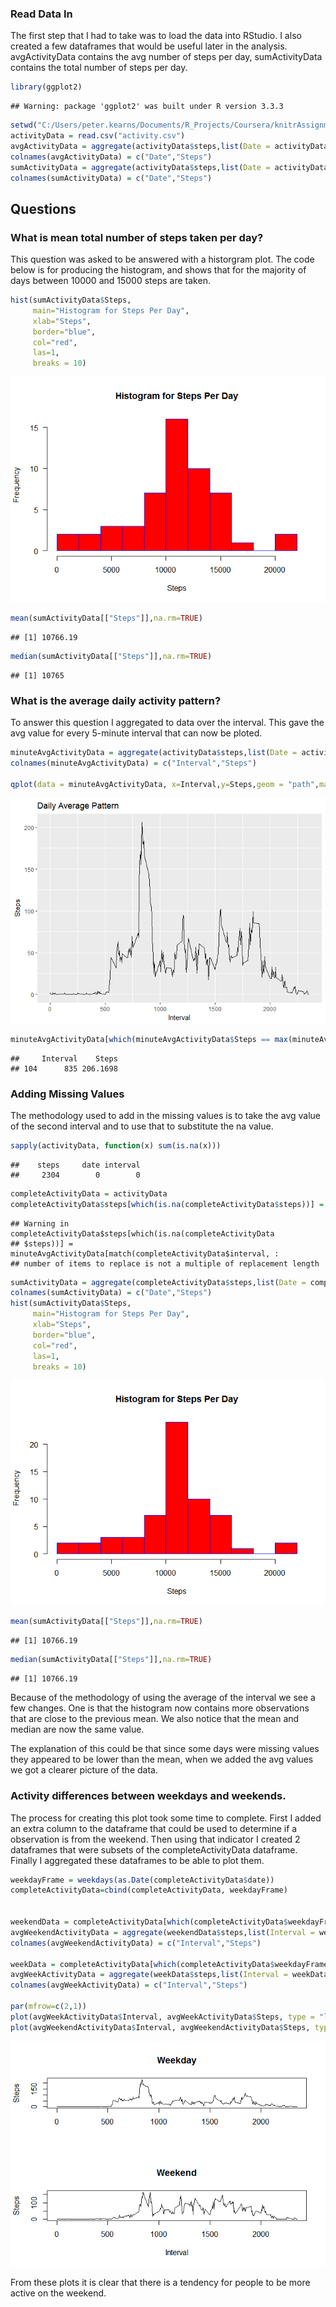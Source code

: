 ### Read Data In

The first step that I had to take was to load the data into RStudio. I also created a few dataframes that would be useful later in the analysis. avgActivityData contains the avg number of steps per day, sumActivityData contains the total number of steps per day.

``` r
library(ggplot2)
```

    ## Warning: package 'ggplot2' was built under R version 3.3.3

``` r
setwd("C:/Users/peter.kearns/Documents/R_Projects/Coursera/knitrAssignment")
activityData = read.csv("activity.csv")
avgActivityData = aggregate(activityData$steps,list(Date = activityData$date),mean)
colnames(avgActivityData) = c("Date","Steps")
sumActivityData = aggregate(activityData$steps,list(Date = activityData$date),sum)
colnames(sumActivityData) = c("Date","Steps")
```

Questions
---------

### What is mean total number of steps taken per day?

This question was asked to be answered with a historgram plot. The code below is for producing the histogram, and shows that for the majority of days between 10000 and 15000 steps are taken.

``` r
hist(sumActivityData$Steps, 
     main="Histogram for Steps Per Day", 
     xlab="Steps", 
     border="blue", 
     col="red",
     las=1,
     breaks = 10)
```

![](Course5_Assignment1_files/figure-markdown_github/daysteps-1.png)

``` r
mean(sumActivityData[["Steps"]],na.rm=TRUE)
```

    ## [1] 10766.19

``` r
median(sumActivityData[["Steps"]],na.rm=TRUE)
```

    ## [1] 10765

### What is the average daily activity pattern?

To answer this question I aggregated to data over the interval. This gave the avg value for every 5-minute interval that can now be ploted.

``` r
minuteAvgActivityData = aggregate(activityData$steps,list(Date = activityData$interval),mean, na.rm=TRUE)
colnames(minuteAvgActivityData) = c("Interval","Steps")

qplot(data = minuteAvgActivityData, x=Interval,y=Steps,geom = "path",main = "Daily Average Pattern")
```

![](Course5_Assignment1_files/figure-markdown_github/dailytrack-1.png)

``` r
minuteAvgActivityData[which(minuteAvgActivityData$Steps == max(minuteAvgActivityData$Steps)),]
```

    ##     Interval    Steps
    ## 104      835 206.1698

### Adding Missing Values

The methodology used to add in the missing values is to take the avg value of the second interval and to use that to substitute the na value.

``` r
sapply(activityData, function(x) sum(is.na(x)))
```

    ##    steps     date interval 
    ##     2304        0        0

``` r
completeActivityData = activityData
completeActivityData$steps[which(is.na(completeActivityData$steps))] = minuteAvgActivityData[match(completeActivityData$interval, minuteAvgActivityData$Interval), "Steps"]
```

    ## Warning in completeActivityData$steps[which(is.na(completeActivityData
    ## $steps))] = minuteAvgActivityData[match(completeActivityData$interval, :
    ## number of items to replace is not a multiple of replacement length

``` r
sumActivityData = aggregate(completeActivityData$steps,list(Date = completeActivityData$date),sum)
colnames(sumActivityData) = c("Date","Steps")
hist(sumActivityData$Steps, 
     main="Histogram for Steps Per Day", 
     xlab="Steps", 
     border="blue", 
     col="red",
     las=1,
     breaks = 10)
```

![](Course5_Assignment1_files/figure-markdown_github/NAwork-1.png)

``` r
mean(sumActivityData[["Steps"]],na.rm=TRUE)
```

    ## [1] 10766.19

``` r
median(sumActivityData[["Steps"]],na.rm=TRUE)
```

    ## [1] 10766.19

Because of the methodology of using the average of the interval we see a few changes. One is that the histogram now contains more observations that are close to the previous mean. We also notice that the mean and median are now the same value.

The explanation of this could be that since some days were missing values they appeared to be lower than the mean, when we added the avg values we got a clearer picture of the data.

### Activity differences between weekdays and weekends.

The process for creating this plot took some time to complete. First I added an extra column to the dataframe that could be used to determine if a observation is from the weekend. Then using that indicator I created 2 dataframes that were subsets of the completeActivityData dataframe. Finally I aggregated these dataframes to be able to plot them.

``` r
weekdayFrame = weekdays(as.Date(completeActivityData$date))
completeActivityData=cbind(completeActivityData, weekdayFrame)


weekendData = completeActivityData[which(completeActivityData$weekdayFrame == "Saturday" | completeActivityData$weekdayFrame == "Sunday"),]
avgWeekendActivityData = aggregate(weekendData$steps,list(Interval = weekendData$interval),mean)
colnames(avgWeekendActivityData) = c("Interval","Steps")

weekData = completeActivityData[which(completeActivityData$weekdayFrame != "Saturday" & completeActivityData$weekdayFrame != "Sunday"),]
avgWeekActivityData = aggregate(weekData$steps,list(Interval = weekData$interval),mean)
colnames(avgWeekActivityData) = c("Interval","Steps")

par(mfrow=c(2,1))
plot(avgWeekActivityData$Interval, avgWeekActivityData$Steps, type = "l",xlab = '', ylab = "Steps",main = "Weekday")
plot(avgWeekendActivityData$Interval, avgWeekendActivityData$Steps, type = "l",xlab = "Interval", ylab = "Steps",main = "Weekend")
```

![](Course5_Assignment1_files/figure-markdown_github/weekdayWork-1.png)

From these plots it is clear that there is a tendency for people to be more active on the weekend.

